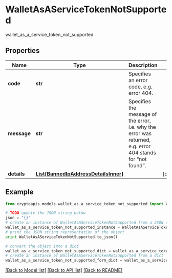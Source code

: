 # WalletAsAServiceTokenNotSupported

wallet_as_a_service_token_not_supported

## Properties
Name | Type | Description | Notes
------------ | ------------- | ------------- | -------------
**code** | **str** | Specifies an error code, e.g. error 404. | 
**message** | **str** | Specifies the message of the error, i.e. why the error was returned, e.g. error 404 stands for “not found”. | 
**details** | [**List[BannedIpAddressDetailsInner]**](BannedIpAddressDetailsInner.md) |  | [optional] 

## Example

```python
from cryptoapis.models.wallet_as_a_service_token_not_supported import WalletAsAServiceTokenNotSupported

# TODO update the JSON string below
json = "{}"
# create an instance of WalletAsAServiceTokenNotSupported from a JSON string
wallet_as_a_service_token_not_supported_instance = WalletAsAServiceTokenNotSupported.from_json(json)
# print the JSON string representation of the object
print WalletAsAServiceTokenNotSupported.to_json()

# convert the object into a dict
wallet_as_a_service_token_not_supported_dict = wallet_as_a_service_token_not_supported_instance.to_dict()
# create an instance of WalletAsAServiceTokenNotSupported from a dict
wallet_as_a_service_token_not_supported_form_dict = wallet_as_a_service_token_not_supported.from_dict(wallet_as_a_service_token_not_supported_dict)
```
[[Back to Model list]](../README.md#documentation-for-models) [[Back to API list]](../README.md#documentation-for-api-endpoints) [[Back to README]](../README.md)


